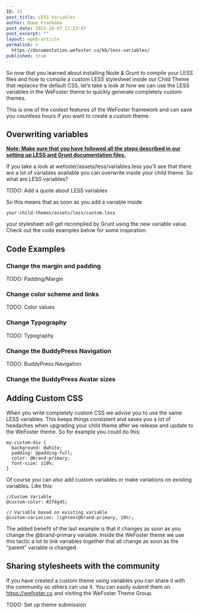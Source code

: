```yaml
---
ID: 31
post_title: LESS Variables
author: Bowe Frankema
post_date: 2015-10-07 21:23:47
post_excerpt: ""
layout: wpkb-article
permalink: >
  https://documentation.wefoster.co/kb/less-variables/
published: true
---
```

So now that you learned about installing Node & Grunt to compile your LESS files and how to compile a custom LESS stylesheet inside our Child Theme that replaces the default CSS, let’s take a look at how we can use the LESS variables in the WeFoster theme to quickly generate completely custom themes.

This is one of the coolest features of the WeFoster framework and can save you countless hours if you want to create a custom theme.

## Overwriting variables

<a href="http://documentation.wefoster.co/kb/using-less-and-grunt-to-generate-custom-stylesheets/" title="Using LESS and Grunt to generate custom stylesheets" target="_blank"><strong>Note: Make sure that you have followed all the steps described in our setting up LESS and Grunt documentation files.</strong></a>

If you take a look at wefoster/assets/less/variables.less you’ll see that there are a lot of variables available you can overwrite inside your child theme. So what are LESS variables?

TODO: Add a quote about LESS variables

So this means that as soon as you add a variable inside

    your-child-themes/assets/less/custom.less 
    

your stylesheet will get recompiled by Grunt using the new variable value. Check out the code examples below for some inspiration.

## Code Examples

### Change the margin and padding

TODO: Padding/Margin

### Change color scheme and links

TODO: Color values

### Change Typography

TODO: Typography

### Change the BuddyPress Navigation

TODO: BuddyPress Navigation

### Change the BuddyPress Avatar sizes

## Adding Custom CSS

When you write completely custom CSS we advise you to use the same LESS variables. This keeps things consistent and saves you a lot of headaches when upgrading your child theme after we release and update to the WeFoster theme. So for example you could do this:

    my-custom-div { 
      background: @white; 
      padding: @padding-full; 
      color: @brand-primary; 
      font-size: 110%; 
    }
    

Of course you can also add custom variables or make variations on existing variables. Like this:

    //Custom Variable
    @custom-color: #2f4g45;
    
    // Variable based on existing variable  
    @custom-variation: lighten(@brand-primary, 10%);
    

The added benefit of the last example is that it changes as soon as you change the @brand-primary variable. Inside the WeFoster theme we use this tactic a lot to link variables together that all change as soon as the “parent” variable is changed.

## Sharing stylesheets with the community

If you have created a custom theme using variables you can share it with the community so others can use it. You can easily submit them on https://wefoster.co and visiting the WeFoster Theme Group.

TODO: Set up theme submission
